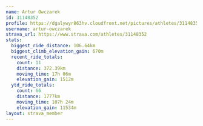 ```yaml
---
name: Artur Owczarek
id: 31148352
profile: https://dgalywyr863hv.cloudfront.net/pictures/athletes/31148352/15906846/1/large.jpg
username: artur-owczarek
strava_url: https://www.strava.com/athletes/31148352
stats:
  biggest_ride_distance: 106.64km
  biggest_climb_elevation_gain: 670m
  recent_ride_totals:
    count: 11
    distance: 372.39km
    moving_time: 17h 06m
    elevation_gain: 1512m
  ytd_ride_totals:
    count: 66
    distance: 1777km
    moving_time: 107h 24m
    elevation_gain: 11534m
layout: strava_member
--- 
```

